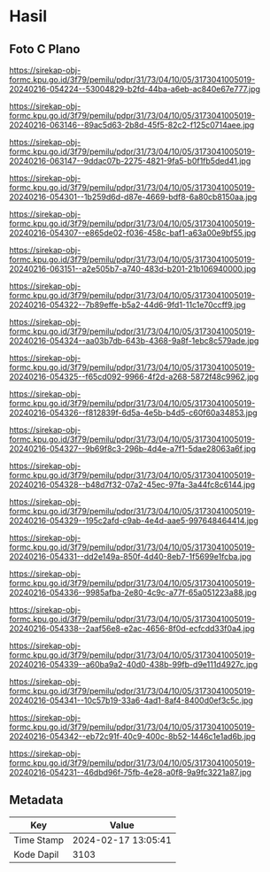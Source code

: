 # Hasil

## Foto C Plano

https://sirekap-obj-formc.kpu.go.id/3f79/pemilu/pdpr/31/73/04/10/05/3173041005019-20240216-054224--53004829-b2fd-44ba-a6eb-ac840e67e777.jpg

https://sirekap-obj-formc.kpu.go.id/3f79/pemilu/pdpr/31/73/04/10/05/3173041005019-20240216-063146--89ac5d63-2b8d-45f5-82c2-f125c0714aee.jpg

https://sirekap-obj-formc.kpu.go.id/3f79/pemilu/pdpr/31/73/04/10/05/3173041005019-20240216-063147--9ddac07b-2275-4821-9fa5-b0f1fb5ded41.jpg

https://sirekap-obj-formc.kpu.go.id/3f79/pemilu/pdpr/31/73/04/10/05/3173041005019-20240216-054301--1b259d6d-d87e-4669-bdf8-6a80cb8150aa.jpg

https://sirekap-obj-formc.kpu.go.id/3f79/pemilu/pdpr/31/73/04/10/05/3173041005019-20240216-054307--e865de02-f036-458c-baf1-a63a00e9bf55.jpg

https://sirekap-obj-formc.kpu.go.id/3f79/pemilu/pdpr/31/73/04/10/05/3173041005019-20240216-063151--a2e505b7-a740-483d-b201-21b106940000.jpg

https://sirekap-obj-formc.kpu.go.id/3f79/pemilu/pdpr/31/73/04/10/05/3173041005019-20240216-054322--7b89effe-b5a2-44d6-9fd1-11c1e70ccff9.jpg

https://sirekap-obj-formc.kpu.go.id/3f79/pemilu/pdpr/31/73/04/10/05/3173041005019-20240216-054324--aa03b7db-643b-4368-9a8f-1ebc8c579ade.jpg

https://sirekap-obj-formc.kpu.go.id/3f79/pemilu/pdpr/31/73/04/10/05/3173041005019-20240216-054325--f65cd092-9966-4f2d-a268-5872f48c9962.jpg

https://sirekap-obj-formc.kpu.go.id/3f79/pemilu/pdpr/31/73/04/10/05/3173041005019-20240216-054326--f812839f-6d5a-4e5b-b4d5-c60f60a34853.jpg

https://sirekap-obj-formc.kpu.go.id/3f79/pemilu/pdpr/31/73/04/10/05/3173041005019-20240216-054327--9b69f8c3-296b-4d4e-a7f1-5dae28063a6f.jpg

https://sirekap-obj-formc.kpu.go.id/3f79/pemilu/pdpr/31/73/04/10/05/3173041005019-20240216-054328--b48d7f32-07a2-45ec-97fa-3a44fc8c6144.jpg

https://sirekap-obj-formc.kpu.go.id/3f79/pemilu/pdpr/31/73/04/10/05/3173041005019-20240216-054329--195c2afd-c9ab-4e4d-aae5-997648464414.jpg

https://sirekap-obj-formc.kpu.go.id/3f79/pemilu/pdpr/31/73/04/10/05/3173041005019-20240216-054331--dd2e149a-850f-4d40-8eb7-1f5699e1fcba.jpg

https://sirekap-obj-formc.kpu.go.id/3f79/pemilu/pdpr/31/73/04/10/05/3173041005019-20240216-054336--9985afba-2e80-4c9c-a77f-65a051223a88.jpg

https://sirekap-obj-formc.kpu.go.id/3f79/pemilu/pdpr/31/73/04/10/05/3173041005019-20240216-054338--2aaf56e8-e2ac-4656-8f0d-ecfcdd33f0a4.jpg

https://sirekap-obj-formc.kpu.go.id/3f79/pemilu/pdpr/31/73/04/10/05/3173041005019-20240216-054339--a60ba9a2-40d0-438b-99fb-d9e111d4927c.jpg

https://sirekap-obj-formc.kpu.go.id/3f79/pemilu/pdpr/31/73/04/10/05/3173041005019-20240216-054341--10c57b19-33a6-4ad1-8af4-8400d0ef3c5c.jpg

https://sirekap-obj-formc.kpu.go.id/3f79/pemilu/pdpr/31/73/04/10/05/3173041005019-20240216-054342--eb72c91f-40c9-400c-8b52-1446c1e1ad6b.jpg

https://sirekap-obj-formc.kpu.go.id/3f79/pemilu/pdpr/31/73/04/10/05/3173041005019-20240216-054231--46dbd96f-75fb-4e28-a0f8-9a9fc3221a87.jpg


## Metadata

| Key        | Value               |
| ---------- | ------------------- |
| Time Stamp | 2024-02-17 13:05:41 |
| Kode Dapil | 3103                |



